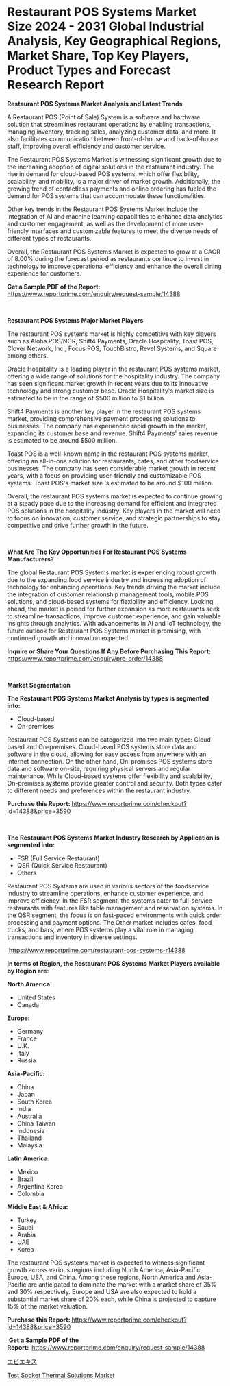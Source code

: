 <p><h1>Restaurant POS Systems Market Size 2024 - 2031 Global Industrial Analysis, Key Geographical Regions, Market Share, Top Key Players, Product Types and Forecast Research Report</h1></p><p><strong>Restaurant POS Systems Market Analysis and Latest Trends</strong></p>
<p><p>A Restaurant POS (Point of Sale) System is a software and hardware solution that streamlines restaurant operations by enabling transactions, managing inventory, tracking sales, analyzing customer data, and more. It also facilitates communication between front-of-house and back-of-house staff, improving overall efficiency and customer service.</p><p>The Restaurant POS Systems Market is witnessing significant growth due to the increasing adoption of digital solutions in the restaurant industry. The rise in demand for cloud-based POS systems, which offer flexibility, scalability, and mobility, is a major driver of market growth. Additionally, the growing trend of contactless payments and online ordering has fueled the demand for POS systems that can accommodate these functionalities.</p><p>Other key trends in the Restaurant POS Systems Market include the integration of AI and machine learning capabilities to enhance data analytics and customer engagement, as well as the development of more user-friendly interfaces and customizable features to meet the diverse needs of different types of restaurants.</p><p>Overall, the Restaurant POS Systems Market is expected to grow at a CAGR of 8.00% during the forecast period as restaurants continue to invest in technology to improve operational efficiency and enhance the overall dining experience for customers.</p></p>
<p><strong>Get a Sample PDF of the Report:&nbsp;</strong> <a href="https://www.reportprime.com/enquiry/request-sample/14388">https://www.reportprime.com/enquiry/request-sample/14388</a></p>
<p>&nbsp;</p>
<p><strong>Restaurant POS Systems Major Market Players</strong></p>
<p><p>The restaurant POS systems market is highly competitive with key players such as Aloha POS/NCR, Shift4 Payments, Oracle Hospitality, Toast POS, Clover Network, Inc., Focus POS, TouchBistro, Revel Systems, and Square among others. </p><p>Oracle Hospitality is a leading player in the restaurant POS systems market, offering a wide range of solutions for the hospitality industry. The company has seen significant market growth in recent years due to its innovative technology and strong customer base. Oracle Hospitality's market size is estimated to be in the range of $500 million to $1 billion.</p><p>Shift4 Payments is another key player in the restaurant POS systems market, providing comprehensive payment processing solutions to businesses. The company has experienced rapid growth in the market, expanding its customer base and revenue. Shift4 Payments' sales revenue is estimated to be around $500 million.</p><p>Toast POS is a well-known name in the restaurant POS systems market, offering an all-in-one solution for restaurants, cafes, and other foodservice businesses. The company has seen considerable market growth in recent years, with a focus on providing user-friendly and customizable POS systems. Toast POS's market size is estimated to be around $100 million.</p><p>Overall, the restaurant POS systems market is expected to continue growing at a steady pace due to the increasing demand for efficient and integrated POS solutions in the hospitality industry. Key players in the market will need to focus on innovation, customer service, and strategic partnerships to stay competitive and drive further growth in the future.</p></p>
<p>&nbsp;</p>
<p><strong>What Are The Key Opportunities For Restaurant POS Systems Manufacturers?</strong></p>
<p><p>The global Restaurant POS Systems market is experiencing robust growth due to the expanding food service industry and increasing adoption of technology for enhancing operations. Key trends driving the market include the integration of customer relationship management tools, mobile POS solutions, and cloud-based systems for flexibility and efficiency. Looking ahead, the market is poised for further expansion as more restaurants seek to streamline transactions, improve customer experience, and gain valuable insights through analytics. With advancements in AI and IoT technology, the future outlook for Restaurant POS Systems market is promising, with continued growth and innovation expected.</p></p>
<p><strong>Inquire or Share Your Questions If Any Before Purchasing This Report:</strong> <a href="https://www.reportprime.com/enquiry/pre-order/14388">https://www.reportprime.com/enquiry/pre-order/14388</a></p>
<p>&nbsp;</p>
<p><strong>Market Segmentation</strong></p>
<p><strong>The Restaurant POS Systems Market Analysis by types is segmented into:</strong></p>
<p><ul><li>Cloud-based</li><li>On-premises</li></ul></p>
<p><p>Restaurant POS Systems can be categorized into two main types: Cloud-based and On-premises. Cloud-based POS systems store data and software in the cloud, allowing for easy access from anywhere with an internet connection. On the other hand, On-premises POS systems store data and software on-site, requiring physical servers and regular maintenance. While Cloud-based systems offer flexibility and scalability, On-premises systems provide greater control and security. Both types cater to different needs and preferences within the restaurant industry.</p></p>
<p><strong>Purchase this Report:&nbsp;</strong><a href="https://www.reportprime.com/checkout?id=14388&price=3590">https://www.reportprime.com/checkout?id=14388&price=3590</a></p>
<p>&nbsp;</p>
<p><strong>The Restaurant POS Systems Market Industry Research by Application is segmented into:</strong></p>
<p><ul><li>FSR (Full Service Restaurant)</li><li>QSR (Quick Service Restaurant)</li><li>Others</li></ul></p>
<p><p>Restaurant POS Systems are used in various sectors of the foodservice industry to streamline operations, enhance customer experience, and improve efficiency. In the FSR segment, the systems cater to full-service restaurants with features like table management and reservation systems. In the QSR segment, the focus is on fast-paced environments with quick order processing and payment options. The Other market includes cafes, food trucks, and bars, where POS systems play a vital role in managing transactions and inventory in diverse settings.</p></p>
<p><a href="https://www.reportprime.com/restaurant-pos-systems-r14388">&nbsp;https://www.reportprime.com/restaurant-pos-systems-r14388</a></p>
<p><strong>In terms of Region, the Restaurant POS Systems Market Players available by Region are:</strong></p>
<p>
    <p> <strong> North America: </strong>
        <ul>
            <li>United States</li>
            <li>Canada</li>
        </ul>
        </p> 
    <p> <strong> Europe: </strong>
        <ul>
            <li>Germany</li>
            <li>France</li>
            <li>U.K.</li>
            <li>Italy</li>
            <li>Russia</li>
        </ul>
        </p> 
    <p> <strong> Asia-Pacific: </strong>
        <ul>
            <li>China</li>
            <li>Japan</li>
            <li>South Korea</li>
            <li>India</li>
            <li>Australia</li>
            <li>China Taiwan</li>
            <li>Indonesia</li>
            <li>Thailand</li>
            <li>Malaysia</li>
        </ul>
        </p> 
    <p> <strong> Latin America: </strong>
        <ul>
            <li>Mexico</li>
            <li>Brazil</li>
            <li>Argentina Korea</li>
            <li>Colombia</li>
        </ul>
        </p> 
    <p> <strong> Middle East & Africa: </strong>
        <ul>
            <li>Turkey</li>
            <li>Saudi</li>
            <li>Arabia</li>
            <li>UAE</li>
            <li>Korea</li>
        </ul>
    </p>
    </p>
<p><p>The restaurant POS systems market is expected to witness significant growth across various regions including North America, Asia-Pacific, Europe, USA, and China. Among these regions, North America and Asia-Pacific are anticipated to dominate the market with a market share of 35% and 30% respectively. Europe and USA are also expected to hold a substantial market share of 20% each, while China is projected to capture 15% of the market valuation.</p></p>
<p><strong>Purchase this Report: </strong><a href="https://www.reportprime.com/checkout?id=14388&price=3590">https://www.reportprime.com/checkout?id=14388&price=3590</a></p>
<p>&nbsp;<strong>Get a Sample PDF of the Report:&nbsp;&nbsp;</strong><a href="https://www.reportprime.com/enquiry/request-sample/14388">https://www.reportprime.com/enquiry/request-sample/14388</a></p>
<p><strong></strong></p>
<p><p><a href="https://github.com/SantosDicki04/Market-Research-Report-List-1/blob/main/257993025329.md">エビエキス</a></p><p><a href="https://chivalrous-flock-a86.notion.site/Test-Socket-Thermal-Solutions-Market-Size-Market-Outlook-and-Market-Forecast-2024-to-2031-a45d3bcb73fb48f1bebb3643480deead">Test Socket Thermal Solutions Market</a></p></p>